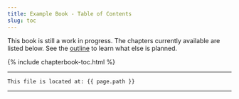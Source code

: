 ```yaml
---
title: Example Book - Table of Contents
slug: toc
---
```


This book is still a work in progress.
The chapters currently available are listed below. 
See the [outline](outline) to learn what else is planned. 

{% include chapterbook-toc.html %}

---
```
This file is located at: {{ page.path }}
```
---
